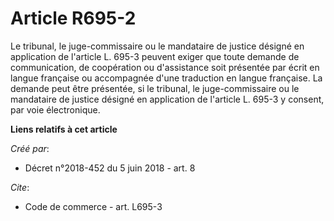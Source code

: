 # Article R695-2

Le tribunal, le juge-commissaire ou le mandataire de justice désigné en application de l'article L. 695-3 peuvent exiger que
toute demande de communication, de coopération ou d'assistance soit présentée par écrit en langue française ou accompagnée
d'une traduction en langue française. La demande peut être présentée, si le tribunal, le juge-commissaire ou le mandataire de
justice désigné en application de l'article L. 695-3 y consent, par voie électronique.

**Liens relatifs à cet article**

_Créé par_:

  - Décret n°2018-452 du 5 juin 2018 - art. 8

_Cite_:

  - Code de commerce - art. L695-3

